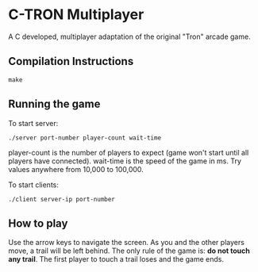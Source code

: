 # C-TRON Multiplayer
A C developed, multiplayer adaptation of the original "Tron" arcade game.

## Compilation Instructions
    make

## Running the game
To start server:

    ./server port-number player-count wait-time

player-count is the number of players to expect (game won't start until all players have connected).
wait-time is the speed of the game in ms. Try values anywhere from 10,000 to 100,000.

To start clients:

    ./client server-ip port-number

## How to play
Use the arrow keys to navigate the screen. As you and the other players move, a trail will be left behind. The only rule of the game is: **do not touch any trail**. The first player to touch a trail loses and the game ends.